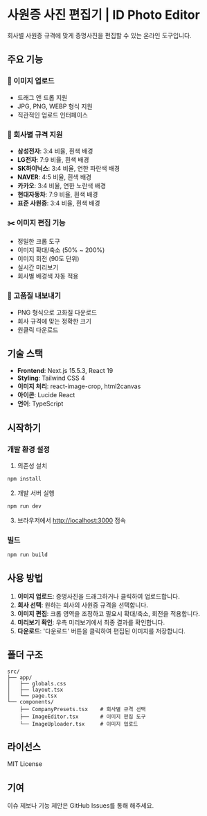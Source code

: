 # 사원증 사진 편집기 | ID Photo Editor

회사별 사원증 규격에 맞게 증명사진을 편집할 수 있는 온라인 도구입니다.

## 주요 기능

### 📸 이미지 업로드
- 드래그 앤 드롭 지원
- JPG, PNG, WEBP 형식 지원
- 직관적인 업로드 인터페이스

### 🏢 회사별 규격 지원
- **삼성전자**: 3:4 비율, 흰색 배경
- **LG전자**: 7:9 비율, 흰색 배경
- **SK하이닉스**: 3:4 비율, 연한 파란색 배경
- **NAVER**: 4:5 비율, 흰색 배경
- **카카오**: 3:4 비율, 연한 노란색 배경
- **현대자동차**: 7:9 비율, 흰색 배경
- **표준 사원증**: 3:4 비율, 흰색 배경

### ✂️ 이미지 편집 기능
- 정밀한 크롭 도구
- 이미지 확대/축소 (50% ~ 200%)
- 이미지 회전 (90도 단위)
- 실시간 미리보기
- 회사별 배경색 자동 적용

### 💾 고품질 내보내기
- PNG 형식으로 고화질 다운로드
- 회사 규격에 맞는 정확한 크기
- 원클릭 다운로드

## 기술 스택

- **Frontend**: Next.js 15.5.3, React 19
- **Styling**: Tailwind CSS 4
- **이미지 처리**: react-image-crop, html2canvas
- **아이콘**: Lucide React
- **언어**: TypeScript

## 시작하기

### 개발 환경 설정

1. 의존성 설치
```bash
npm install
```

2. 개발 서버 실행
```bash
npm run dev
```

3. 브라우저에서 [http://localhost:3000](http://localhost:3000) 접속

### 빌드

```bash
npm run build
```

## 사용 방법

1. **이미지 업로드**: 증명사진을 드래그하거나 클릭하여 업로드합니다.
2. **회사 선택**: 원하는 회사의 사원증 규격을 선택합니다.
3. **이미지 편집**: 크롭 영역을 조정하고 필요시 확대/축소, 회전을 적용합니다.
4. **미리보기 확인**: 우측 미리보기에서 최종 결과를 확인합니다.
5. **다운로드**: '다운로드' 버튼을 클릭하여 편집된 이미지를 저장합니다.

## 폴더 구조

```
src/
├── app/
│   ├── globals.css
│   ├── layout.tsx
│   └── page.tsx
└── components/
    ├── CompanyPresets.tsx    # 회사별 규격 선택
    ├── ImageEditor.tsx       # 이미지 편집 도구
    └── ImageUploader.tsx     # 이미지 업로드
```

## 라이선스

MIT License

## 기여

이슈 제보나 기능 제안은 GitHub Issues를 통해 해주세요.